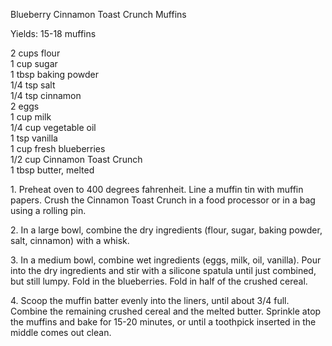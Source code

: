 
Blueberry Cinnamon Toast Crunch Muffins
  
Yields: 15-18 muffins  
  
2 cups flour  
1 cup sugar  
1 tbsp baking powder  
1/4 tsp salt  
1/4 tsp cinnamon  
2 eggs  
1 cup milk  
1/4 cup vegetable oil  
1 tsp vanilla  
1 cup fresh blueberries  
1/2 cup Cinnamon Toast Crunch  
1 tbsp butter, melted  
  
  
1\. Preheat oven to 400 degrees fahrenheit. Line a muffin tin with muffin papers. Crush the Cinnamon Toast Crunch in a food processor or in a bag using a rolling pin.  
  
2\. In a large bowl, combine the dry ingredients (flour, sugar, baking powder, salt, cinnamon) with a whisk.  
  
3\. In a medium bowl, combine wet ingredients (eggs, milk, oil, vanilla). Pour into the dry ingredients and stir with a silicone spatula until just combined, but still lumpy. Fold in the blueberries. Fold in half of the crushed cereal.  
  
4\. Scoop the muffin batter evenly into the liners, until about 3/4 full. Combine the remaining crushed cereal and the melted butter. Sprinkle atop the muffins and bake for 15-20 minutes, or until a toothpick inserted in the middle comes out clean.  
    